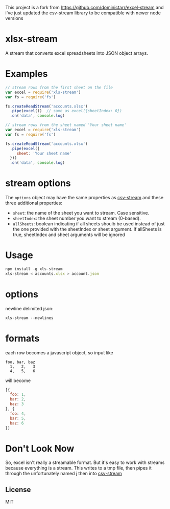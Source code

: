 This project is a fork from https://github.com/dominictarr/excel-stream and i've just updated the csv-stream library to be compatible with newer node versions

# xlsx-stream

A stream that converts excel spreadsheets into JSON object arrays.


# Examples

``` js
// stream rows from the first sheet on the file
var excel = require('xls-stream')
var fs = require('fs')

fs.createReadStream('accounts.xlsx')
  .pipe(excel())  // same as excel({sheetIndex: 0})
  .on('data', console.log)

```

``` js
// stream rows from the sheet named 'Your sheet name'
var excel = require('xls-stream')
var fs = require('fs')

fs.createReadStream('accounts.xlsx')
  .pipe(excel({
     sheet: 'Your sheet name'
  }))
  .on('data', console.log)

```

# stream options

The `options` object may have the same properties as [csv-stream](https://www.npmjs.com/package/csv-stream) and these three additional properties:

 * `sheet`: the name of the sheet you want to stream. Case sensitive.
 * `sheetIndex`: the sheet number you want to stream (0-based).
 * `allSheets`: boolean indicating if all sheets shoulb be used instead of just the one provided with the sheetIndex or sheet argument. If allSheets is true, sheetIndex and sheet arguments will be ignored

# Usage

``` js
npm install -g xls-stream
xls-stream < accounts.xlsx > account.json
```

# options

newline delimited json:

```js
xls-stream --newlines
```

# formats

each row becomes a javascript object, so input like

``` csv
foo, bar, baz
  1,   2,   3
  4,   5,   6
```

will become

``` js
[{
  foo: 1,
  bar: 2,
  baz: 3
}, {
  foo: 4,
  bar: 5,
  baz: 6
}]

```

# Don't Look Now

So, excel isn't really a streamable format.
But it's easy to work with streams because everything is a stream.
This writes to a tmp file, then pipes it through the unfortunately named [j](https://npm.im/j)
then into [csv-stream](https://npm.im/csv-stream)


## License

MIT
